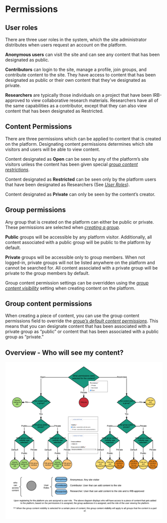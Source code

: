 Permissions
=====================

User roles
-----------

There are three user roles in the system, which the site administrator
distributes when users request an account on the platform.

**Anonymous users** can visit the site and can see any content that has
been designated as public.

**Contributors** can login to the site, manage a profile, join groups,
and contribute content to the site. They have access to content that has
been designated as public or their own content that they’ve designated
as private.

**Researchers** are typically those individuals on a project that have
been IRB-approved to view collaborative research materials. Researchers
have all of the same capabilities as a contributor, except that they can
also view content that has been designated as Restricted.

Content Permissions
-----------

There are three permissions which can be applied to content that is
created on the platform. Designating content permissions determines
which site visitors and users will be able to view content.

Content designated as **Open** can be seen by any of the platform’s site
visitors unless the content has been given special [*group content restrictions*](#group-content-permissions).

Content designated as **Restricted** can be seen only by the platform
users that have been designated as Researchers (See [*User Roles*](#user-roles)).

Content designated as **Private** can only be seen by the content’s
creator.

Group permissions
-----------

Any group that is created on the platform can either be public or
private. These permissions are selected when [*creating a group*](../usersguide#how-do-i-create-a-group).

**Public** groups will be accessible by any platform visitor.
Additionally, all content associated with a public group will be public
to the platform by default.

**Private** groups will be accessible only to group members. When not
logged-in, private groups will not be listed anywhere on the platform
and cannot be searched for. All content associated with a private group
will be private to the group members by default.

Group content permission settings can be overridden using the [*group content visibility*](#group-content-permissions) setting when creating content on
the platform.

Group content permissions
-----------

When creating a piece of content, you can use the group content
permissions field to override the [*group’s default content permissions*](#group-permissions). This means that you can designate
content that has been associated with a private group as “public” or
content that has been associated with a public group as “private.”

Overview - Who will see my content?
-----------

![](media/permissions.png)
